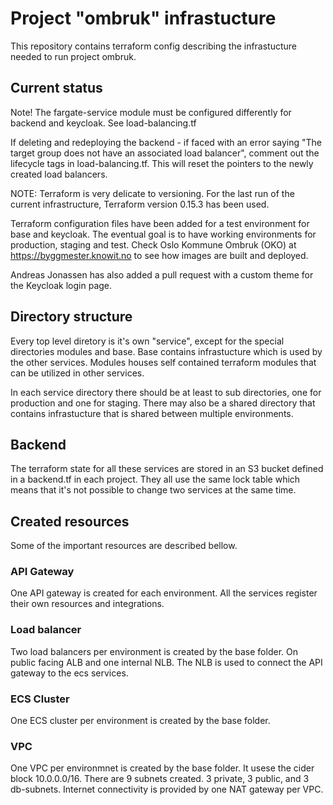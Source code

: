 # Project "ombruk" infrastucture

This repository contains terraform config describing the infrastucture needed to run project ombruk. 

## Current status

Note! The fargate-service module must be configured differently for backend and keycloak.
See load-balancing.tf

If deleting and redeploying the backend - if faced with an error saying "The target group does not have an associated load balancer", comment out the lifecycle tags in load-balancing.tf. This will reset the pointers to the newly created load balancers.

NOTE: Terraform is very delicate to versioning. For the last run of the current infrastructure, Terraform version 0.15.3 has been used.

Terraform configuration files have been added for a test environment for base and keycloak.
The eventual goal is to have working environments for production, staging and test.
Check Oslo Kommune Ombruk (OKO) at https://byggmester.knowit.no to see how images are built and deployed.

Andreas Jonassen has also added a pull request with a custom theme for the Keycloak login page.

## Directory structure

Every top level diretory is it's own "service", except for the special directories modules and base. 
Base contains infrastucture which is used by the other services. Modules houses self contained terraform modules
that can be utilized in other services.

In each service directory there should be at least to sub directories, one for production and one for staging. There may also
be a shared directory that contains infrastucture that is shared between multiple environments. 

## Backend

The terraform state for all these services are stored in an S3 bucket defined in a backend.tf in each project. They all use the same lock table
which means that it's not possible to change two services at the same time.

## Created resources
Some of the important resources are described bellow. 

### API Gateway

One API gateway is created for each environment. All the services register their own resources and integrations.

### Load balancer

Two load balancers per environment is created by the base folder. On public facing ALB and one internal NLB.
The NLB is used to connect the API gateway to the ecs services. 

### ECS Cluster

One ECS cluster per environment is created by the base folder. 

### VPC

One VPC per environmnet is created by the base folder. It usese the cider block 10.0.0.0/16.
There are 9 subnets created. 3 private, 3 public, and 3 db-subnets. Internet connectivity is provided by one NAT gateway per VPC.
